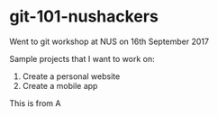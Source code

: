 # git-101-nushackers

Went to git workshop at NUS on 16th September 2017

Sample projects that I want to work on:
   1. Create a personal website
   2. Create a mobile app

This is from A
